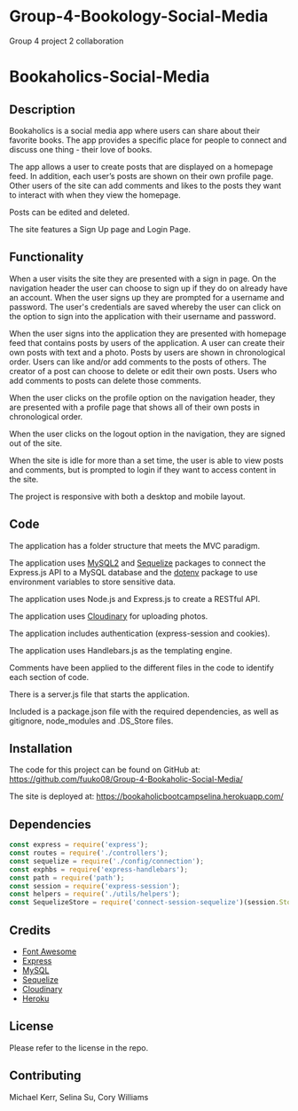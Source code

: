 # Group-4-Bookology-Social-Media
Group 4 project 2 collaboration 


# Bookaholics-Social-Media

## Description

Bookaholics is a social media app where users can share about their favorite books.  The app provides a specific place for people to connect and discuss one thing - their love of books. 

The app allows a user to create posts that are displayed on a homepage feed.  In addition, each user’s posts are shown on their own profile page.  Other users of the site can add comments and likes to the posts they want to interact with when they view the homepage.

Posts can be edited and deleted.

The site features a Sign Up page and Login Page.

## Functionality

When a user visits the site they are presented with a sign in page.  On the navigation header the user can choose to sign up if they do on already have an account.  When the user signs up they are prompted for a username and password.  The user's credentials are saved whereby the user can click on the option to sign into the application with their username and password.  

When the user signs into the application they are presented with homepage feed that contains posts by users of the application.  A user can create their own posts with text and a photo.  Posts by users are shown in chronological order.  Users can like and/or add comments to the posts of others.  The creator of a post can choose to delete or edit their own posts.  Users who add comments to posts can delete those comments.

When the user clicks on the profile option on the navigation header, they are presented with a profile page that shows all of their own posts in chronological order. 

When the user clicks on the logout option in the navigation, they are signed out of the site.

When the site is idle for more than a set time, the user is able to view posts and comments, but is prompted to login if they want to access content in the site.

The project is responsive with both a desktop and mobile layout.

## Code

The application has a folder structure that meets the MVC paradigm.  

The application uses [MySQL2](https://www.npmjs.com/package/mysql2) and [Sequelize](https://www.npmjs.com/package/sequelize) packages to connect the Express.js API to a MySQL database and the [dotenv](https://www.npmjs.com/package/dotenv) package to use environment variables to store sensitive data.

The application uses Node.js and Express.js to create a RESTful API.

The application uses [Cloudinary](https://cloudinary.com/) for uploading photos.

The application includes authentication (express-session and cookies).

The application uses Handlebars.js as the templating engine.

Comments have been applied to the different files in the code to identify each section of code. 

There is a server.js file that starts the application.

Included is a package.json file with the required dependencies, as well as gitignore, node_modules and .DS_Store files.


## Installation

The code for this project can be found on GitHub at: https://github.com/fuuko08/Group-4-Bookaholic-Social-Media/

The site is deployed at: https://bookaholicbootcampselina.herokuapp.com/


## Dependencies

```javascript
const express = require('express');
const routes = require('./controllers');
const sequelize = require('./config/connection');
const exphbs = require('express-handlebars');
const path = require('path');
const session = require('express-session');
const helpers = require('./utils/helpers');
const SequelizeStore = require('connect-session-sequelize')(session.Store);
```


## Credits

- [Font Awesome](https://fontawesome.com)
- [Express](https://expressjs.com)
- [MySQL](https://www.mysql.com)
- [Sequelize](https://sequelize.org)
- [Cloudinary](https://cloudinary.com)
- [Heroku](https://id.heroku.com/login)


## License

Please refer to the license in the repo.

## Contributing

Michael Kerr,
Selina Su,
Cory Williams
